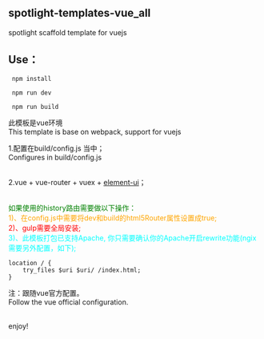 ## spotlight-templates-vue_all
spotlight scaffold template for vuejs<br>

## Use：

     npm install

     npm run dev

     npm run build

此模板是vue环境<br>
This template is base on webpack, support for vuejs<br>

1.配置在build/config.js 当中；<br>
  Configures in build/config.js <br><br>

2.vue + vue-router + vuex + [element-ui](http://element.eleme.io/)；<br><br>

<font color="green">如果使用的history路由需要做以下操作：</font><br/>
<font color="orange">1)、在config.js中需要将dev和build的html5Router属性设置成true;</font><br/>
<font color="red">2)、gulp需要全局安装;</font><br/>
<font color="cyan">
   3)、此模板打包已支持Apache, 你只需要确认你的Apache开启rewrite功能(ngix 需要另外配置，如下);
</font><br/>

    location / {
        try_files $uri $uri/ /index.html;
    }

注：跟随vue官方配置。<br>
    Follow the vue official configuration.<br><br>

enjoy!
